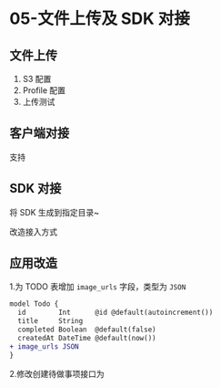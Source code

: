 # 05-文件上传及 SDK 对接

## 文件上传

1. S3 配置
2. Profile 配置
3. 上传测试

## 客户端对接

支持

## SDK 对接

将 SDK 生成到指定目录~

改造接入方式

## 应用改造

1.为 TODO 表增加 `image_urls` 字段，类型为 `JSON`

```diff prisma
model Todo {
  id        Int      @id @default(autoincrement())
  title     String
  completed Boolean  @default(false)
  createdAt DateTime @default(now())
+ image_urls JSON
}
```

2.修改创建待做事项接口为

```

```
